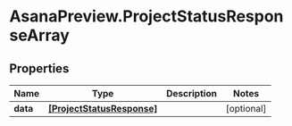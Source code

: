 # AsanaPreview.ProjectStatusResponseArray

## Properties
Name | Type | Description | Notes
------------ | ------------- | ------------- | -------------
**data** | [**[ProjectStatusResponse]**](ProjectStatusResponse.md) |  | [optional] 

